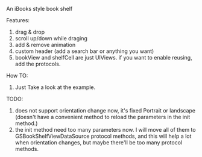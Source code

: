 An iBooks style book shelf

Features:

1. drag & drop
2. scroll up/down while draging
3. add & remove animation
4. custom header (add a search bar or anything you want)
5. bookView and shelfCell are just UIViews. if you want to enable reusing, add the protocols.

How TO:

1. Just Take a look at the example.

TODO:

1. does not support orientation change now, it's fixed Portrait or landscape (doesn't have a convenient method to reload the parameters in the init method.)
2. the init method need too many parameters now. I will move all of them to GSBookShelfViewDataSource protocol methods, and this will help a lot when orientation changes, but maybe there'll be too many protocol methods.